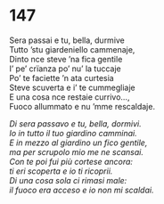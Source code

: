 # 147
  
Sera passai e tu, bella, durmive  
Tutto ’stu giardeniello cammenaje,  
Dinto nce steve ’na fica gentile  
I’ pe’ crïanza po’ nu’ la tuccaje  
Po’ te faciette ’n ata curtesia  
Steve scuverta e i’ te cummegliaje  
E una cosa nce restaie currivo...,  
Fuoco allummato e nu ’mme rescaldaje.

*Di sera passavo e tu, bella, dormivi.  
Io in tutto il tuo giardino camminai.  
E in mezzo al giardino un fico gentile,  
ma per scrupolo mio me ne scansai.  
Con te poi fui più cortese ancora:  
ti eri scoperta e io ti ricoprii.  
Di una cosa sola ci rimasi male:  
il fuoco era acceso e io non mi scaldai.*


